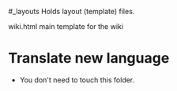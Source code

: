 #_layouts
Holds layout (template) files.

wiki.html main template for the wiki

# Translate new language
* You don't need to touch this folder.
